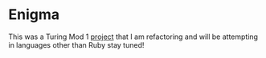 # Enigma

This was a Turing Mod 1 [project](https://github.com/turingschool/enigma) that I am refactoring and will be attempting in languages other than Ruby stay tuned!
